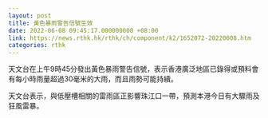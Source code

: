 ```yaml
---
layout: post
title: 黃色暴雨警告信號生效
date: 2022-06-08 09:45:17.000000000 +08:00
link: https://news.rthk.hk/rthk/ch/component/k2/1652072-20220608.htm
categories: rthk
---
```


天文台在上午9時45分發出黃色暴雨警告信號，表示香港廣泛地區已錄得或預料會有每小時雨量超過30毫米的大雨，而且雨勢可能持續。

天文台表示，與低壓槽相關的雷雨區正影響珠江口一帶，預測本港今日有大驟雨及狂風雷暴。
